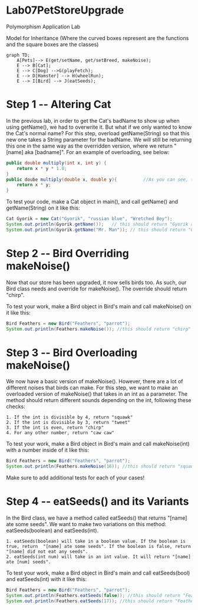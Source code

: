 # Lab07PetStoreUpgrade
Polymorphism Application Lab

Model for Inheritance (Where the curved boxes represent are the functions and the square boxes are the classes)
```mermaid
graph TD;
    A[Pets]--> E(get/setName, get/setBreed, makeNoise);
    E --> B[Cat];
    E --> C[Dog] -->G(playFetch);
    E --> D[Hamster] --> H(wheelRun);
    E --> I[Bird] --> J(eatSeeds);
```

# Step 1 -- Altering Cat
In the previous lab, in order to get the Cat's badName to show up when using getName(), we had to overwrite it. But what if we only wanted to know the Cat's normal name? For this step, overload getName(String) so that this new one takes a String parameter for the badName. We will still be returning this one in the same way as the overridden version, where we return "[name] aka [badname]". For an example of overloading, see below:
```java
public double multiply(int x, int y) {
    return x * y * 1.0;
}
public doube multiply(double x, double y){          //As you can see, the only thing that changes about the method's "signature" is the parameters
    return x * y;
}

```
To test your code, make a Cat object in main(), and call getName() and getName(String) on it like this:
```java
Cat Gyorik = new Cat("Gyorik", "russian blue", "Wretched Boy");
System.out.println(Gyorik.getName());   // this should return "Gyorik aka Wretched Boy"
System.out.println(Gyorik.getName("Mr. Man")); // this should return "Gyorik aka Mr. Man"
```

# Step 2 -- Bird Overriding makeNoise()
Now that our store has been upgraded, it now sells birds too. As such, our Bird class needs and override for makeNoise(). The override should return "chirp".

To test your work, make a Bird object in Bird's main and call makeNoise() on it like this:
```java
Bird Feathers = new Bird("Feathers", "parrot");
System.out.println(Feathers.makeNoise()); //this should return "chirp"
```

# Step 3 -- Bird Overloading makeNoise()
We now have a basic version of makeNoise(). However, there are a lot of different noises that birds can make. For this step, we want to make an overloaded version of makeNoise() that takes in an int as a parameter. The method should return different sounds depending on the int, following these checks:
```
1. If the int is divisible by 4, return "squawk"
2. If the int is divisible by 3, return "tweet"
3. If the int is even, return "chirp"
4. For any other number, return "caw caw"
```
To test your work, make a Bird object in Bird's main and call makeNoise(int) with a number inside of it like this:
```java
Bird Feathers = new Bird("Feathers", "parrot");
System.out.println(Feathers.makeNoise(16)); //this should return "squawk"
```
Make sure to add additional tests for each of your cases!

# Step 4 -- eatSeeds() and its Variants
In the Bird class, we have a method called eatSeeds() that returns "[name] ate some seeds". We want to make two variations on this method: eatSeeds(boolean) and eatSeeds(int). 
```
1. eatSeeds(boolean) will take in a boolean value. If the boolean is true, return  "[name] ate some seeds". If the boolean is false, return  "[name] did not eat any seeds".
2. eatSeeds(int num) will take in an int value. It will return "[name] ate [num] seeds".
```
To test your work, make a Bird object in Bird's main and call eatSeeds(bool) and eatSeeds(int) with it like this:
```java
Bird Feathers = new Bird("Feathers", "parrot");
System.out.println(Feathers.eatSeeds(false)); //this should return "Feathers did not eat any seeds"
System.out.println(Feathers.eatSeeds(17)); //this should return "Feathers ate 17 seeds"
```
